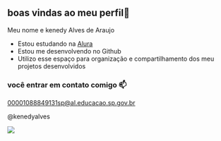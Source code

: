 ## boas vindas ao meu perfil💙

Meu nome e kenedy Alves de Araujo

- Estou estudando na [Alura](https://www.alura.com.br)
- Estou me desenvolvendo no Github
- Utilizo esse espaço para organização e compartilhamento dos meu projetos desenvolvidos

### você entrar em contato comigo 📫

00001088849131sp@al.educacao.sp.gov.br

@kenedyalves

![](https://media1.tenor.com/m/-nS6dmhRlvAAAAAd/vinland-saga-beautiful.gif)
